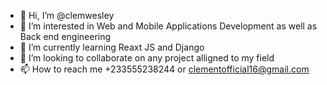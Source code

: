 - 👋 Hi, I’m @clemwesley
- 👀 I’m interested in Web and Mobile Applications Development as well as Back end engineering
- 🌱 I’m currently learning Reaxt JS and Django
- 💞️ I’m looking to collaborate on any project alligned to my field
- 📫 How to reach me +233555238244 or clementofficial16@gmail.com

<!---
clemwesley20/clemwesley20 is a ✨ special ✨ repository because its `README.md` (this file) appears on your GitHub profile.
You can click the Preview link to take a look at your changes.
--->
